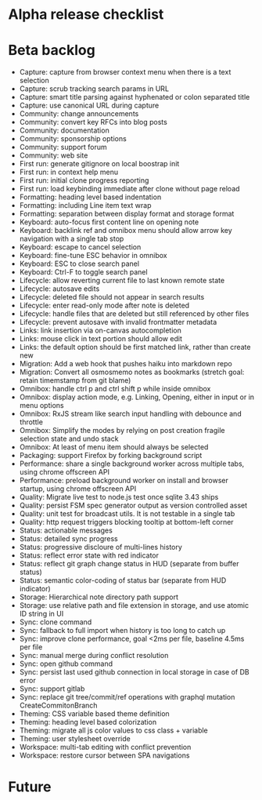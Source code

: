 # Alpha release checklist

# Beta backlog

- Capture: capture from browser context menu when there is a text selection
- Capture: scrub tracking search params in URL
- Capture: smart title parsing against hyphenated or colon separated title
- Capture: use canonical URL during capture
- Community: change announcements
- Community: convert key RFCs into blog posts
- Community: documentation
- Community: sponsorship options
- Community: support forum
- Community: web site
- First run: generate gitignore on local boostrap init
- First run: in context help menu
- First run: initial clone progress reporting
- First run: load keybinding immediate after clone without page reload
- Formatting: heading level based indentation
- Formatting: including Line item text wrap
- Formatting: separation between display format and storage format
- Keyboard: auto-focus first content line on opening note
- Keyboard: backlink ref and omnibox menu should allow arrow key navigation with a single tab stop
- Keyboard: escape to cancel selection
- Keyboard: fine-tune ESC behavior in omnibox
- Keyboard: ESC to close search panel
- Keyboard: Ctrl-F to toggle search panel
- Lifecycle: allow reverting current file to last known remote state
- Lifecycle: autosave edits
- Lifecycle: deleted file should not appear in search results
- Lifecycle: enter read-only mode after note is deleted
- Lifecycle: handle files that are deleted but still referenced by other files
- Lifecycle: prevent autosave with invalid frontmatter metadata
- Links: link insertion via on-canvas autocompletion
- Links: mouse click in text portion should allow edit
- Links: the default option should be first matched link, rather than create new
- Migration: Add a web hook that pushes haiku into markdown repo
- Migration: Convert all osmosmemo notes as bookmarks (stretch goal: retain timemstamp from git blame)
- Omnibox: handle ctrl p and ctrl shift p while inside omnibox
- Omnibox: display action mode, e.g. Linking, Opening, either in input or in menu options
- Omnibox: RxJS stream like search input handling with debounce and throttle
- Omnibox: Simplify the modes by relying on post creation fragile selection state and undo stack
- Omnibox: At least of menu item should always be selected
- Packaging: support Firefox by forking background script
- Performance: share a single background worker across multiple tabs, using chrome offscreen API
- Performance: preload background worker on install and browser startup, using chrome offscreen API
- Quality: Migrate live test to node.js test once sqlite 3.43 ships
- Quality: persist FSM spec generator output as version controlled asset
- Quality: unit test for broadcast utils. It is not testable in a single tab
- Quality: http request triggers blocking tooltip at bottom-left corner
- Status: actionable messages
- Status: detailed sync progress
- Status: progressive discloure of multi-lines history
- Status: reflect error state with red indicator
- Status: reflect git graph change status in HUD (separate from buffer status)
- Status: semantic color-coding of status bar (separate from HUD indicator)
- Storage: Hierarchical note directory path support
- Storage: use relative path and file extension in storage, and use atomic ID string in UI
- Sync: clone command
- Sync: fallback to full import when history is too long to catch up
- Sync: improve clone performance, goal <2ms per file, baseline 4.5ms per file
- Sync: manual merge during conflict resolution
- Sync: open github command
- Sync: persist last used github connection in local storage in case of DB error
- Sync: support gitlab
- Sync: replace git tree/commit/ref operations with graphql mutation CreateCommitonBranch
- Theming: CSS variable based theme definition
- Theming: heading level based colorization
- Theming: migrate all js color values to css class + variable
- Theming: user stylesheet override
- Workspace: multi-tab editing with conflict prevention
- Workspace: restore cursor between SPA navigations

# Future

